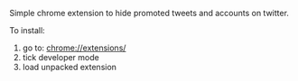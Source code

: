 Simple chrome extension to hide promoted tweets and accounts on twitter.

To install:
1. go to: [chrome://extensions/][1]
2. tick developer mode
3. load unpacked extension


[1]: chrome://extensions/